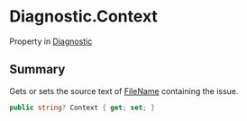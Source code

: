 # Diagnostic.Context

Property in [Diagnostic](/docs/api/csharp/yarn.compiler.diagnostic.md)

## Summary


Gets or sets the source text of  <a href="yarn.compiler.diagnostic.filename.md">FileName</a>  containing
the issue.


```csharp
public string? Context { get; set; }
```


